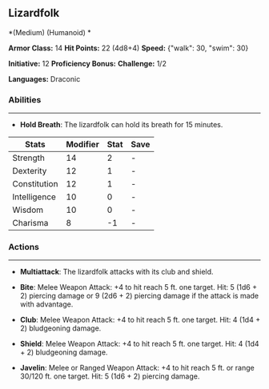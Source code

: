 ## Lizardfolk
*(Medium) (Humanoid) *

**Armor Class:** 14
**Hit Points:** 22 (4d8+4)
**Speed:** {"walk": 30, "swim": 30}

**Initiative:** 12
**Proficiency Bonus:**
**Challenge:** 1/2

**Languages:** Draconic

### Abilities
 --- 
- **Hold Breath**: The lizardfolk can hold its breath for 15 minutes.



| Stats | Modifier | Stat | Save
| ---- | ---- | ---- | ---- |
| Strength | 14 | 2 | - |
| Dexterity | 12 | 1 | - |
| Constitution | 12 | 1 | - |
| Intelligence | 10 | 0 | - |
| Wisdom | 10 | 0 | - |
| Charisma | 8 | -1 | - |

### Actions
 --- 
- **Multiattack**: The lizardfolk attacks with its club and shield.

- **Bite**: Melee Weapon Attack: +4 to hit  reach 5 ft.  one target. Hit: 5 (1d6 + 2) piercing damage  or 9 (2d6 + 2) piercing damage if the attack is made with advantage.

- **Club**: Melee Weapon Attack: +4 to hit  reach 5 ft.  one target. Hit: 4 (1d4 + 2) bludgeoning damage.

- **Shield**: Melee Weapon Attack: +4 to hit  reach 5 ft.  one target. Hit: 4 (1d4 + 2) bludgeoning damage.

- **Javelin**: Melee or Ranged Weapon Attack: +4 to hit  reach 5 ft. or range 30/120 ft.  one target. Hit: 5 (1d6 + 2) piercing damage.


